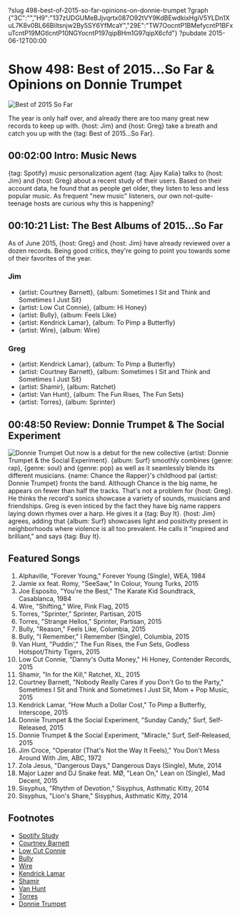 ?slug 498-best-of-2015-so-far-opinions-on-donnie-trumpet
?graph {"3C":"","H9":"137zUDGUMeBJjvqrtx087O92tVY9KdBEwdkixHgiV5YLDn1XuL7K8v0BL66Biltsnjw2By5SY6YfMcaY","29E":"TW7OocntP1BMefycntP1BFxuTcntP19MGtlcntP10NGYocntP197qipBHm1G97qipX6cfd"}
?pubdate 2015-06-12T00:00

# Show 498: Best of 2015...So Far & Opinions on Donnie Trumpet

![Best of 2015 So Far](https://static.soundopinions.org/images/2015/bestofsofar_web.jpg)

The year is only half over, and already there are too many great new records to keep up with. {host: Jim} and {host: Greg} take a breath and catch you up with the {tag: Best of 2015...So Far}.

## 00:02:00 Intro: Music News

{tag: Spotify} music personalization agent {tag: Ajay Kalia} talks to {host: Jim} and {host: Greg} about a recent study of their users. Based on their account data, he found that as people get older, they listen to less and less popular music. As frequent "new music" listeners, our own not-quite-teenage hosts are curious why this is happening?


## 00:10:21 List: The Best Albums of 2015...So Far
As of June 2015, {host: Greg} and {host: Jim} have already reviewed over a dozen records. Being good critics, they're going to point you towards some of their favorites of the year. 

### Jim
- {artist: Courtney Barnett}, {album: Sometimes I Sit and Think and Sometimes I Just Sit}
- {artist: Low Cut Connie}, {album: Hi Honey}
- {artist: Bully}, {album: Feels Like}
- {artist: Kendrick Lamar}, {album: To Pimp a Butterfly}
- {artist: Wire}, {album: Wire}

### Greg
- {artist: Kendrick Lamar}, {album: To Pimp a Butterfly}
- {artist: Courtney Barnett}, {album: Sometimes I Sit and Think and Sometimes I Just Sit}
- {artist: Shamir}, {album: Ratchet}
- {artist: Van Hunt}, {album: The Fun Rises, The Fun Sets}
- {artist: Torres}, {album: Sprinter}


## 00:48:50 Review:  Donnie Trumpet & The Social Experiment
![Donnie Trumpet](https://static.soundopinions.org/images/2015/socialexperiment-surf.jpg)
Out now is a debut for the new collective {artist: Donnie Trumpet & the Social Experiment}.  {album: Surf} smoothly combines {genre: rap}, {genre: soul} and {genre: pop} as well as it seamlessly blends its different musicians. {name: Chance the Rapper}'s childhood pal {artist: Donnie Trumpet} fronts the band. Although Chance is the big name, he appears on fewer than half the tracks. That's not a problem for {host: Greg}. He thinks the record's sonics showcase a variety of sounds, musicians and friendships. Greg is even inticed by the fact they have big name rappers laying down rhymes over a harp. He gives it a {tag: Buy It}. {host: Jim} agrees, adding that {album: Surf} showcases light and positivity present in neighborhoods where violence is all too prevalent. He calls it "inspired and brilliant," and says {tag: Buy It}.


## Featured Songs

1. Alphaville, "Forever Young," Forever Young (Single), WEA, 1984 
1. Jamie xx feat. Romy, "SeeSaw," In Colour, Young Turks, 2015 
1. Joe Esposito, "You're the Best," The Karate Kid Soundtrack, Casablanca, 1984 
1. Wire, "Shifting," Wire, Pink Flag, 2015 
1. Torres, "Sprinter," Sprinter, Partisan, 2015 
1. Torres, "Strange Hellos," Sprinter, Partisan, 2015 
1. Bully, "Reason," Feels Like, Columbia, 2015
1. Bully, "I Remember," I Remember (Single), Columbia, 2015 
1. Van Hunt, "Puddin'," The Fun Rises, the Fun Sets, Godless Hotspot/Thirty Tigers, 2015 
1. Low Cut Connie, "Danny's Outta Money," Hi Honey, Contender Records, 2015
1. Shamir, "In for the Kill," Ratchet, XL, 2015 
1. Courtney Barnett, "Nobody Really Cares if you Don't Go to the Party," Sometimes I Sit and Think and Sometimes I Just Sit, Mom + Pop Music, 2015 
1. Kendrick Lamar, "How Much a Dollar Cost," To Pimp a Butterfly, Interscope, 2015 
1. Donnie Trumpet & the Social Experiment, "Sunday Candy," Surf, Self-Released, 2015 
1. Donnie Trumpet & the Social Experiment, "Miracle," Surf, Self-Released, 2015 
1. Jim Croce, "Operator (That's Not the Way It Feels)," You Don't Mess Around With Jim, ABC, 1972 
1. Zola Jesus, "Dangerous Days," Dangerous Days (Single), Mute, 2014
1. Major Lazer and DJ Snake feat. MØ, "Lean On," Lean on (Single), Mad Decent, 2015 
1. Sisyphus, "Rhythm of Devotion," Sisyphus, Asthmatic Kitty, 2014  
1. Sisyphus, "Lion's Share," Sisyphus, Asthmatic Kitty, 2014 

## Footnotes
- [Spotify Study](http://skynetandebert.com/2015/04/22/music-was-better-back-then-when-do-we-stop-keeping-up-with-popular-music/)
- [Courtney Barnett](http://courtneybarnett.com.au/)
- [Low Cut Connie](http://lowcutconnie.com/)
- [Bully](https://bullythemusic.bandcamp.com/)
- [Wire](http://www.pinkflag.com/)
- [Kendrick Lamar](http://www.kendricklamar.com/)
- [Shamir](http://www.xlrecordings.com/shamir)
- [Van Hunt](http://vanhunt.com/)
- [Torres](http://torrestorrestorres.com/)
- [Donnie Trumpet](http://www.donnietrumpet.com/)
